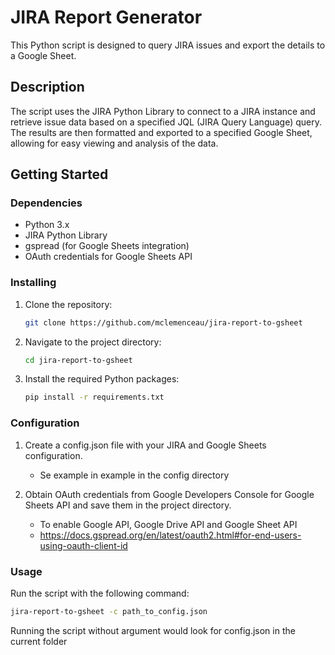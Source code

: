 # JIRA Report Generator

This Python script is designed to query JIRA issues and export the details to a Google Sheet.

## Description

The script uses the JIRA Python Library to connect to a JIRA instance and retrieve issue data based on a specified JQL (JIRA Query Language) query. The results are then formatted and exported to a specified Google Sheet, allowing for easy viewing and analysis of the data.

## Getting Started

### Dependencies

- Python 3.x
- JIRA Python Library
- gspread (for Google Sheets integration)
- OAuth credentials for Google Sheets API

### Installing

1. Clone the repository:
   ```bash
   git clone https://github.com/mclemenceau/jira-report-to-gsheet
   ```

2. Navigate to the project directory:
    ```bash
    cd jira-report-to-gsheet
    ```

3. Install the required Python packages:
    ```bash
    pip install -r requirements.txt
    ```

### Configuration

1. Create a config.json file with your JIRA and Google Sheets configuration.
    - Se example in example in the config directory
  
2. Obtain OAuth credentials from Google Developers Console for Google Sheets API and save them in the project directory.
    - To enable Google API, Google Drive API and Google Sheet API
    - https://docs.gspread.org/en/latest/oauth2.html#for-end-users-using-oauth-client-id

### Usage

Run the script with the following command:
  ```bash
  jira-report-to-gsheet -c path_to_config.json
  ```
Running the script without argument would look for config.json in the current folder
